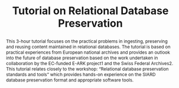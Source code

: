---
abstract: 'This 3-hour tutorial focuses on the practical problems in ingesting, preserving
  and reusing content maintained in relational databases. The tutorial is based on
  practical experiences from European national archives and provides an outlook into
  the future of database preservation based on the work undertaken in collaboration
  by the EC-funded E-ARK project1 and the Swiss Federal Archives2. This tutorial relates
  closely to the workshop: “Relational database preservation standards and tools”
  which provides hands-on experience on the SIARD database preservation format and
  appropriate software tools.'
creators:
- Krystyna W. Ohnesorge
- Kuldar Aas
- Janet Delve
- Zoltan Lux
- Phillip Mike Tømmerholt
- Anders Bo Nielsen
- Marcel Büchler
date: null
document_url: https://services.phaidra.univie.ac.at/api/object/o:502822/download
grand_parent: iPRES
institutions: []
keywords: []
landing_page_url: https://phaidra.univie.ac.at/o:502822
language: eng
layout: publication
license: CC BY-NC-SA 3.0 AT
notes_url: null
parent: iPRES 2016
publication_type: tutorial
size: 617792
slides_url: null
source_name: iPRES
stream_url: null
title: Tutorial on Relational Database Preservation
year: 2016
---